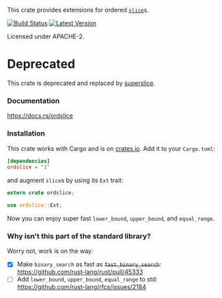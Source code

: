 This crate provides extensions for ordered [`slice`](https://doc.rust-lang.org/stable/std/primitive.slice.html)s.

[![Build Status](https://travis-ci.org/alkis/ordslice-rs.svg?branch=master)](https://travis-ci.org/alkis/ordslice-rs)
[![Latest Version](https://img.shields.io/crates/v/ordslice.svg)](https://crates.io/crates/ordslice)

Licensed under APACHE-2.

# Deprecated

This crate is deprecated and replaced by [superslice](https://github.com/alkis/superslice-rs).

### Documentation

https://docs.rs/ordslice

### Installation

This crate works with Cargo and is on
[crates.io](https://crates.io/crates/ordslice). Add it to your `Cargo.toml`:

```toml
[dependencies]
ordslice = "1"
```

and augment `slice`s by using its `Ext` trait:

```rust
extern crate ordslice;

use ordslice::Ext;
```

Now you can enjoy super fast `lower_bound`, `upper_bound`, and `equal_range`.

### Why isn't this part of the standard library?

Worry not, work is on the way:

- [X] Make `binary_search` as fast as ~~`fast_binary_search`~~:  https://github.com/rust-lang/rust/pull/45333
- [ ] Add `lower_bound`, `upper_bound`, `equal_range` to std: https://github.com/rust-lang/rfcs/issues/2184

